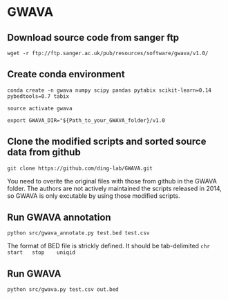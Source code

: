 # GWAVA

## Download source code from sanger ftp

`wget -r ftp://ftp.sanger.ac.uk/pub/resources/software/gwava/v1.0/`

## Create conda environment

`conda create -n gwava numpy scipy pandas pytabix scikit-learn=0.14 pybedtools=0.7 tabix`

`source activate gwava`

`export GWAVA_DIR="${Path_to_your_GWAVA_folder}/v1.0`

## Clone the modified scripts and sorted source data from github

`git clone https://github.com/ding-lab/GWAVA.git`

You need to overite the original files with those from github in the GWAVA folder. The authors are not actively maintained the scripts released in 2014, so GWAVA is only excutable by using those modified scripts.

## Run GWAVA annotation

`python src/gwava_annotate.py test.bed test.csv`

The format of BED file is strickly defined. It should be tab-delimited `chr	start	stop	uniqid`

## Run GWAVA

`python src/gwava.py test.csv out.bed`







